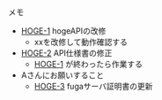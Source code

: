 メモ
* [HOGE-1](https://hogefuga123.backlog.jp/view/HOGE-1) hogeAPIの改修
    * xxを改修して動作確認する
* [HOGE-2](https://hogefuga123.backlog.jp/view/HOGE-2) API仕様書の修正
    * [HOGE-1](https://hogefuga123.backlog.jp/view/HOGE-1) が終わったら作業する
* Aさんにお願いすること
    * [HOGE-3](https://hogefuga123.backlog.jp/view/HOGE-3) fugaサーバ証明書の更新